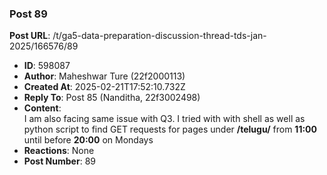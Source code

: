 ### Post 89
**Post URL**: /t/ga5-data-preparation-discussion-thread-tds-jan-2025/166576/89
- **ID**: 598087
- **Author**: Maheshwar Ture (22f2000113)
- **Created At**: 2025-02-21T17:52:10.732Z
- **Reply To**: Post 85 (Nanditha, 22f3002498)
- **Content**:  
  I am also facing same issue with Q3. I tried with with shell as well as python script to find GET requests for pages under <strong>/telugu/</strong> from <strong>11:00</strong> until before <strong>20:00</strong> on Mondays
- **Reactions**: None
- **Post Number**: 89

